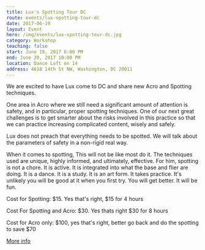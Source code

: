 ```yaml
---
title: Lux's Spotting Tour DC
route: events/lux-spotting-tour-dc
date: 2017-06-19
layout: Event
hero: /img/events/lux-spotting-tour-dc.jpg
category: Workshop
teaching: false
start: June 19, 2017 6:00 PM
end: June 20, 2017 10:00 PM
location: Dance Loft on 14
address: 4618 14th St NW, Washington, DC 20011
---
```


We are excited to have Lux come to DC and share new Acro and Spotting techniques.

One area in Acro where we still need a significant amount of attention is safety, and in particular, proper spotting techniques. One of our next great challenges is to get smarter about the risks involved in this practice so that we can practice increasing complicated content, wisely and safely.

Lux does not preach that everything needs to be spotted. We will talk about the parameters of safety in a non-rigid real way.

When it comes to spotting, This will not be like most do it. The techniques used are unique, highly informed, and ultimately, effective.
For him, spotting is not a chore. It is active. It is integrated into what the base and flier are doing. It is a dance. It is a study. It is an art form.
It takes practice. It's unlikely you will be good at it when you first try. You will get better. It will be fun.

Cost for Spotting: $15. Yes that's right, $15 for 4 hours

Cost For Spotting and Acro: $30. Yes thats right $30 for 8 hours

Cost for Acro only: $100, yes that's right, better go back and do the spotting to save $70

[More info](https://www.facebook.com/events/1241820049259097/)
